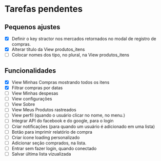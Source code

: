 # Tarefas pendentes

## Pequenos ajustes

- [x] Definir o key stractor nos mercados retornados no modal de registro de compras.
- [x] Alterar título da View produtos_itens
- [ ] Colocar nomes dos tipo, no plural, na View produtos_itens

## Funcionalidades

- [x] View Minhas Compras mostrando todos os itens
- [x] Filtrar compras por datas
- [ ] View Minhas despesas
- [ ] View configurações
- [ ] View Sobre
- [ ] View Meus Produtos rastreados
- [ ] View perfil (quando o usuário clicar no nome, no menu.)
- [ ] Integrar API do facebook e do google, para o login
- [ ] Criar notificações (para quando um usuário é adicionado em uma lista)
- [ ] Botão para imprimir relatório de compra
- [ ] Criar ícone loading personalizado
- [ ] Adicionar seção comprados, na lista.
- [ ] Entrar sem fazer login, quando conectado
- [ ] Salvar última lista vizualizada